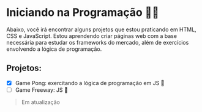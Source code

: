 # Iniciando na Programação 👩‍💻
Abaixo, você irá encontrar alguns projetos que estou praticando em HTML, CSS e JavaScript. Estou aprendendo criar páginas web com a base necessária para estudar os frameworks do mercado, além de exercícios envolvendo a lógica de programação. 

## Projetos:

- [x] Game Pong: exercitando a lógica de programação em JS 🏓
- [ ] Game Freeway: JS 🚗 

> Em atualização

